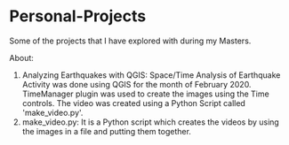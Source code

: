 # Personal-Projects
Some of the projects that I have explored with during my Masters. 

About:
1. Analyzing Earthquakes with QGIS: Space/Time Analysis of Earthquake Activity was done using QGIS for the month of February 2020. TimeManager plugin was used to create the images using the Time controls. The video was created using a Python Script called 'make_video.py'. 
2. make_video.py: It is a Python script which creates the videos by using the images in a file and putting them together.  
